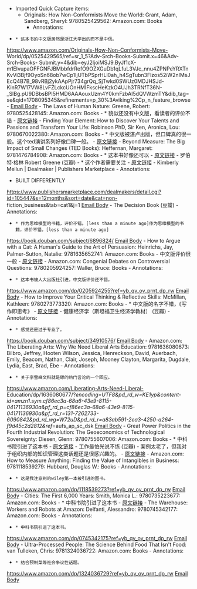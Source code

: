 - Imported Quick Capture items:
    - Originals: How Non-Conformists Move the World: Grant, Adam, Sandberg, Sheryl: 9780525429562: Amazon.com: Books
        - Annotations:

*     * 这本书的中文版居然是浙江大学出的而不是中信。



https://www.amazon.com/Originals-How-Non-Conformists-Move-
World/dp/0525429565/ref=sr_1_5?Adv-Srch-Books-Submit.x=46&Adv-Srch-Books-
Submit.y=4&dib=eyJ2IjoiMSJ9.ByJf1cX-m1EIvupaOFFGNFJBMbbfdrRefO9OZXGuDb1qLfuL3VJc_nnu4ZPNPeYRXTnKvVi3Bjf9OyoSn68ob7wCp1IjUTbPSprHLl0ah_h4SgTubn3Flzos52iW2nIMsJEcQ4B7B_98vRBj2ykAApPjr734grQq_SjTwkd0SWUz0MDJHSJd-
KinR7W17VW8LvFZLckcUOnHMIFkscHeKzkO4UJh3TRNfT36N-_SlBg.pU9DBbsBPI5HMD6AAAouxUzm4Y0kmFzbAI5dQVWzmTY&dib_tag=se&qid=1708095345&refinements=p_30%3Aviking%2Cp_n_feature_browse- [Email Body](https://files.todoist.com/_gAnrBUHxi5oK6GQStrh0dm-bpEFhdpPzmn0-_bWYqa7kcUUI7W0gNb8303F_8nz/by/21878347/as/file.html)
    - The Laws of Human Nature: Greene, Robert: 9780525428145: Amazon.com: Books
        - * 貌似还没有中文版，看读者的评价不错
        - [原文链接](https://www.amazon.com/dp/0525428143?ref=yb_qv_ov_prnt_dp_rw)
    - Finding Your Element: How to Discover Your Talents and Passions and Transform Your Life: Robinson PhD, Sir Ken, Aronica, Lou: 9780670022380: Amazon.com: Books
        - * 中文版被湛卢出版，但口碑真的很一般。这个ted演讲系列好像口碑一般。
        - [原文链接](https://www.amazon.com/dp/0670022381?ref=yb_qv_ov_prnt_dp_rw)
    - Beyond Measure: The Big Impact of Small Changes (TED Books): Heffernan, Margaret: 9781476784908: Amazon.com: Books
        - * 这本书好像还可以
        - [原文链接](https://www.amazon.com/Beyond-Measure-Impact-Small-Changes/dp/1476784906/?_encoding=UTF8&pd_rd_w=Bo5DI&content-id=amzn1.sym.cf86ec3a-68a6-43e9-8115-04171136930a&pf_rd_p=cf86ec3a-68a6-43e9-8115-04171136930a&pf_rd_r=131-7262733-6090842&pd_rd_wg=w3h4k&pd_rd_r=be40b699-3aa7-4ca3-a462-4d2cb45aacb8&ref_=aufs_ap_sc_dsk)
    - 罗伯特·格林 Robert Greene (豆瓣)
        - * 这个作者需要关注
        - [原文链接](https://book.douban.com/author/246602/)
    - Kimberly Meilun | Dealmaker | Publishers Marketplace
        - Annotations:

* BUILT DIFFERENTLY



https://www.publishersmarketplace.com/dealmakers/detail.cgi?id=105447&s=12months&sort=date&cat=non-
fiction_business&tab=cat1&j=1 [Email Body](https://files.todoist.com/hW4TTRC60SumDlu8ZfVopP4YTFYWK78EtA73De1v26X47KFLi_rHACVXLIFbV7pa/by/21878347/as/file.html)
    - The Decision Book (豆瓣)
        - Annotations:

*     * 作为思维模型的书籍，评价不错。[less than a minute ago]作为思维模型的书籍，评价不错。[less than a minute ago]



https://book.douban.com/subject/6896824/ [Email Body](https://files.todoist.com/XE2rX0dRk5tNhUUonivkJXOxujF9Z_FKsFwV2bCtyF4AskGBuqS9a9u1Cg89AwOY/by/21878347/as/file.html)
    - How to Argue with a Cat: A Human's Guide to the Art of Persuasion: Heinrichs, Jay, Palmer-Sutton, Natalie: 9781635652741: Amazon.com: Books
        - 中文版评价很一般
        - [原文链接](https://www.amazon.com/dp/163565274X?ref=yb_qv_ov_prnt_dp_rw)
    - Amazon.com: Congenial Debates on Controversial Questions: 9780205924257: Waller, Bruce: Books
        - Annotations:

*     * 这本书被人大出版社引进，中文版评价还不错。



https://www.amazon.com/dp/0205924255?ref=yb_qv_ov_prnt_dp_rw [Email Body](https://files.todoist.com/yariTsG92Cn2IrARslfN8vJs1hBDWcDX-2JE17oY_R6wxzRdpMutwR6ixENGcRPl/by/21878347/as/file.html)
    - How to Improve Your Critical Thinking & Reflective Skills: McMillan, Kathleen: 9780273773320: Amazon.com: Books
        - * 中文版的名字不错，《写作即思考》
        - [原文链接](https://www.amazon.com/dp/0273773321?ref=yb_qv_ov_prnt_dp_rw)
    - 健康经济学（斯坦福卫生经济学教材） (豆瓣)
        - Annotations:

*     * 感觉还是过于专业了。



https://book.douban.com/subject/34910576/ [Email Body](https://files.todoist.com/HzO_9XzcnjbOMs8C9GTwImv-wHAkXHl-AwQ61EW15epCQu8WzFM137XUw1ZUfpyb/by/21878347/as/file.html)
    - Amazon.com: The Liberating Arts: Why We Need Liberal Arts Education: 9781636080673: Bilbro, Jeffrey, Hooten Wilson, Jessica, Henreckson, David, Auerbach, Emily, Beacom, Nathan, Clair, Joseph, Mooney Clayton, Margarita, Dugdale, Lydia, East, Brad, Ebe
        - Annotations:

*     * 关于李雪峰文科就是舔的热门言论的一个回应。



https://www.amazon.com/Liberating-Arts-Need-Liberal-
Education/dp/1636080677/?_encoding=UTF8&pd_rd_w=KE1yp&content-
id=amzn1.sym.cf86ec3a-68a6-43e9-8115-04171136930a&pf_rd_p=cf86ec3a-68a6-43e9-8115-04171136930a&pf_rd_r=131-7262733-6090842&pd_rd_wg=W72uD&pd_rd_r=a83ab591-2ea3-4250-a264-f9d45c2d2812&ref_=aufs_ap_sc_dsk [Email Body](https://files.todoist.com/qkaUa4uTcLGmfPgXewYrASqKIf65CkE8860rsKBMi0Wg0CyxWm2uJvkK_AAORok2/by/21878347/as/file.html)
    - Great Power Politics in the Fourth Industrial Revolution: The Geoeconomics of Technological Sovereignty: Diesen, Glenn: 9780755607006: Amazon.com: Books
        - * 中科书院引进了这本书
        - [原文链接](https://www.amazon.com/dp/0755607007?ref=yb_qv_ov_prnt_dp_rw)
    - 工作最怕光说不练 (豆瓣)
        - 案例太老了，但我对于组织内部的知识管理这类话题还是很感兴趣的。
        - [原文链接](https://book.douban.com/subject/4619376/)
    - Amazon.com: How to Measure Anything: Finding the Value of Intangibles in Business: 9781118539279: Hubbard, Douglas W.: Books
        - Annotations:

*     * 这是我注意到的wiley第一本被引进的图书。



https://www.amazon.com/dp/1118539273?ref=yb_qv_ov_prnt_dp_rw [Email Body](https://files.todoist.com/qg_oYTtBoJ6Vd6Ac8fKcGoc9i_i5EucjHUVR954KCY-JuWFeaT_yV20KTbeLs936/by/21878347/as/file.html)
    - Cities: The First 6,000 Years: Smith, Monica L.: 9780735223677: Amazon.com: Books
        - * 中科书院引进了这本书
        - [原文链接](https://www.amazon.com/dp/073522367X?ref=yb_qv_ov_prnt_dp_rw)
    - The Warehouse: Workers and Robots at Amazon: Delfanti, Alessandro: 9780745342177: Amazon.com: Books
        - Annotations:

*     * 中科书院引进了这本书。



https://www.amazon.com/dp/0745342175?ref=yb_qv_ov_prnt_dp_rw [Email Body](https://files.todoist.com/kjrbTfM4CvuE7GGlAg_zlqAGR-Qo5lsLub5L1dpvvtbMzqKs4C4u2gBL4dB-OwRk/by/21878347/as/file.html)
    - Ultra-Processed People: The Science Behind Food That Isn't Food: van Tulleken, Chris: 9781324036722: Amazon.com: Books
        - Annotations:

*     * 结合预制菜等社会争议性话题。



https://www.amazon.com/dp/1324036729?ref=yb_qv_ov_prnt_dp_rw [Email Body](https://files.todoist.com/0hH5elo6el_t6LRgaZ2oYE5Zt66rsXAWU4_ZB6mR6ESJQrepGv0or-U8ynmyommv/by/21878347/as/file.html)
